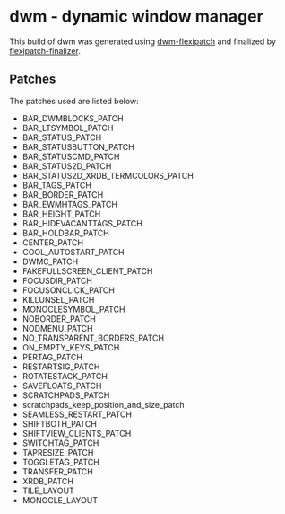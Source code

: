 # dwm - dynamic window manager

This build of dwm was generated using [dwm-flexipatch](https://github.com/bakkeby/dwm-flexipatch.git) and finalized by [flexipatch-finalizer](https://github.com/bakkeby/flexipatch-finalizer).

## Patches

The patches used are listed below:

- BAR_DWMBLOCKS_PATCH
- BAR_LTSYMBOL_PATCH
- BAR_STATUS_PATCH
- BAR_STATUSBUTTON_PATCH
- BAR_STATUSCMD_PATCH
- BAR_STATUS2D_PATCH
- BAR_STATUS2D_XRDB_TERMCOLORS_PATCH
- BAR_TAGS_PATCH
- BAR_BORDER_PATCH
- BAR_EWMHTAGS_PATCH
- BAR_HEIGHT_PATCH
- BAR_HIDEVACANTTAGS_PATCH
- BAR_HOLDBAR_PATCH
- CENTER_PATCH
- COOL_AUTOSTART_PATCH
- DWMC_PATCH
- FAKEFULLSCREEN_CLIENT_PATCH
- FOCUSDIR_PATCH
- FOCUSONCLICK_PATCH
- KILLUNSEL_PATCH
- MONOCLESYMBOL_PATCH
- NOBORDER_PATCH
- NODMENU_PATCH
- NO_TRANSPARENT_BORDERS_PATCH
- ON_EMPTY_KEYS_PATCH
- PERTAG_PATCH
- RESTARTSIG_PATCH
- ROTATESTACK_PATCH
- SAVEFLOATS_PATCH
- SCRATCHPADS_PATCH
- scratchpads_keep_position_and_size_patch
- SEAMLESS_RESTART_PATCH
- SHIFTBOTH_PATCH
- SHIFTVIEW_CLIENTS_PATCH
- SWITCHTAG_PATCH
- TAPRESIZE_PATCH
- TOGGLETAG_PATCH
- TRANSFER_PATCH
- XRDB_PATCH
- TILE_LAYOUT
- MONOCLE_LAYOUT
